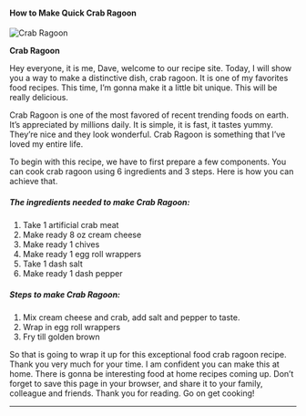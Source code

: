             

#### How to Make Quick Crab Ragoon

![Crab Ragoon](https://img-global.cpcdn.com/recipes/6437033048276992/751x532cq70/crab-ragoon-recipe-main-photo.jpg)

**Crab Ragoon**

Hey everyone, it is me, Dave, welcome to our recipe site. Today, I will show you a way to make a distinctive dish, crab ragoon. It is one of my favorites food recipes. This time, I’m gonna make it a little bit unique. This will be really delicious.

Crab Ragoon is one of the most favored of recent trending foods on earth. It’s appreciated by millions daily. It is simple, it is fast, it tastes yummy. They’re nice and they look wonderful. Crab Ragoon is something that I’ve loved my entire life.

To begin with this recipe, we have to first prepare a few components. You can cook crab ragoon using 6 ingredients and 3 steps. Here is how you can achieve that.

##### The ingredients needed to make Crab Ragoon:

1.  Take 1 artificial crab meat
2.  Make ready 8 oz cream cheese
3.  Make ready 1 chives
4.  Make ready 1 egg roll wrappers
5.  Take 1 dash salt
6.  Make ready 1 dash pepper

##### Steps to make Crab Ragoon:

1.  Mix cream cheese and crab, add salt and pepper to taste.
2.  Wrap in egg roll wrappers
3.  Fry till golden brown

So that is going to wrap it up for this exceptional food crab ragoon recipe. Thank you very much for your time. I am confident you can make this at home. There is gonna be interesting food at home recipes coming up. Don’t forget to save this page in your browser, and share it to your family, colleague and friends. Thank you for reading. Go on get cooking!

* * *